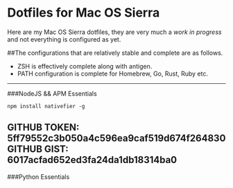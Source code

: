 # Dotfiles for Mac OS Sierra

Here are my Mac OS Sierra dotfiles, they are very much a _work in progress_ and not everything is configured as yet.

##The configurations that are relatively stable and complete are as follows.

- ZSH is effectively complete along with antigen.
- PATH configuration is complete for Homebrew, Go, Rust, Ruby etc.

---

###NodeJS && APM Essentials

```
npm install nativefier -g

```
GITHUB TOKEN: 5ff79552c3b050a4c596ea9caf519d674f264830
GITHUB GIST: 6017acfad652ed3fa24da1db18314ba0
---

###Python Essentials
